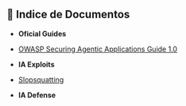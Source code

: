 ## 📂 Indice de Documentos


- **Oficial Guides**
-   [OWASP Securing Agentic Applications Guide 1.0](./Guia%20da%20OWASP%20para%20Aplicações%20Agênticas.md)

- **IA Exploits**
-   [Slopsquatting](./Slopsquatting.md)

- **IA Defense**